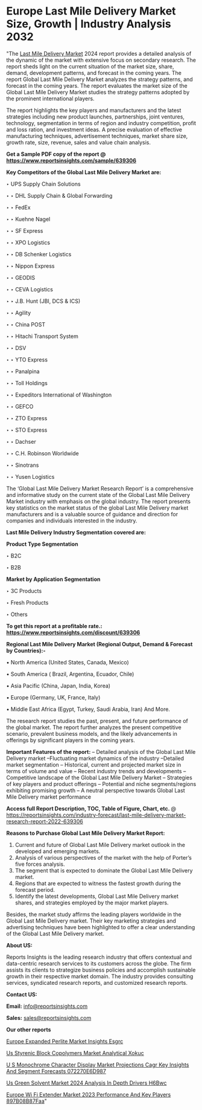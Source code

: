 # Europe Last Mile Delivery Market Size, Growth | Industry Analysis 2032

"The <a href=https://www.reportsinsights.com/sample/639306>Last Mile Delivery Market</a> 2024 report provides a detailed analysis of the dynamic of the market with extensive focus on secondary research. The report sheds light on the current situation of the market size, share, demand, development patterns, and forecast in the coming years. The report Global Last Mile Delivery Market analyzes the strategy patterns, and forecast in the coming years. The report evaluates the market size of the Global Last Mile Delivery Market studies the strategy patterns adopted by the prominent international players.

The report highlights the key players and manufacturers and the latest strategies including new product launches, partnerships, joint ventures, technology, segmentation in terms of region and industry competition, profit and loss ration, and investment ideas. A precise evaluation of effective manufacturing techniques, advertisement techniques, market share size, growth rate, size, revenue, sales and value chain analysis.

<strong>Get a Sample PDF copy of the report @ <a href=https://www.reportsinsights.com/sample/639306 style=color:#0000ff;>https://www.reportsinsights.com/sample/639306</a></strong>

<strong>Key Competitors of the Global Last Mile Delivery Market are:</strong>

‣ UPS Supply Chain Solutions

‣ 
‣ DHL Supply Chain & Global Forwarding

‣ 
‣ FedEx

‣ 
‣ Kuehne  Nagel

‣ 
‣ SF Express

‣ 
‣ XPO Logistics

‣ 
‣ DB Schenker Logistics

‣ 
‣ Nippon Express

‣ 
‣ GEODIS

‣ 
‣ CEVA Logistics

‣ 
‣ J.B. Hunt (JBI, DCS & ICS)

‣ 
‣ Agility

‣ 
‣ China POST

‣ 
‣ Hitachi Transport System

‣ 
‣ DSV

‣ 
‣ YTO Express

‣ 
‣ Panalpina

‣ 
‣ Toll Holdings

‣ 
‣ Expeditors International of Washington

‣ 
‣ GEFCO

‣ 
‣ ZTO Express

‣ 
‣ STO Express

‣ 
‣ Dachser

‣ 
‣ C.H. Robinson Worldwide

‣ 
‣ Sinotrans

‣ 
‣ Yusen Logistics

The ‘Global Last Mile Delivery Market Research Report’ is a comprehensive and informative study on the current state of the Global Last Mile Delivery Market industry with emphasis on the global industry. The report presents key statistics on the market status of the global Last Mile Delivery market manufacturers and is a valuable source of guidance and direction for companies and individuals interested in the industry.

<strong>Last Mile Delivery Industry Segmentation covered are:</strong>

<strong>Product Type Segmentation</strong>

‣    B2C

‣ B2B

<strong>Market by Application Segmentation</strong>

‣   3C Products

‣ Fresh Products

‣ Others

<strong>To get this report at a profitable rate.: <a href=https://www.reportsinsights.com/discount/639306 style=color:#0000ff;>https://www.reportsinsights.com/discount/639306</a></strong>

<strong>Regional Last Mile Delivery Market (Regional Output, Demand &amp; Forecast by Countries):-</strong>

• North America (United States, Canada, Mexico)

• South America ( Brazil, Argentina, Ecuador, Chile)

• Asia Pacific (China, Japan, India, Korea)

• Europe (Germany, UK, France, Italy)

• Middle East Africa (Egypt, Turkey, Saudi Arabia, Iran) And More.

The research report studies the past, present, and future performance of the global market. The report further analyzes the present competitive scenario, prevalent business models, and the likely advancements in offerings by significant players in the coming years.

<strong>Important Features of the report:</strong>
– Detailed analysis of the Global Last Mile Delivery market
–Fluctuating market dynamics of the industry
–Detailed market segmentation
– Historical, current and projected market size in terms of volume and value
– Recent industry trends and developments
– Competitive landscape of the Global Last Mile Delivery Market
– Strategies of key players and product offerings
– Potential and niche segments/regions exhibiting promising growth
– A neutral perspective towards Global Last Mile Delivery market performance

<strong>Access full Report Description, TOC, Table of Figure, Chart, etc. </strong>@   <a href=https://reportsinsights.com/industry-forecast/last-mile-delivery-market-research-report-2022-639306 style=color:#0000ff;>https://reportsinsights.com/industry-forecast/last-mile-delivery-market-research-report-2022-639306</a>

<strong>Reasons to Purchase Global Last Mile Delivery Market Report:</strong>
1. Current and future of Global Last Mile Delivery market outlook in the developed and emerging markets.
2. Analysis of various perspectives of the market with the help of Porter’s five forces analysis.
3. The segment that is expected to dominate the Global Last Mile Delivery market.
4. Regions that are expected to witness the fastest growth during the forecast period.
5. Identify the latest developments, Global Last Mile Delivery market shares, and strategies employed by the major market players.

Besides, the market study affirms the leading players worldwide in the Global Last Mile Delivery market. Their key marketing strategies and advertising techniques have been highlighted to offer a clear understanding of the Global Last Mile Delivery market.

<strong><strong>About US</strong>:</strong>

Reports Insights is the leading research industry that offers contextual and data-centric research services to its customers across the globe. The firm assists its clients to strategize business policies and accomplish sustainable growth in their respective market domain. The industry provides consulting services, syndicated research reports, and customized research reports.

<strong>Contact US:</strong>

<p class=><b>Email:</b> <a href=mailto:info@reportsinsights.com>info@reportsinsights.com</a></p>
<p class=><b>Sales:</b> <a href=mailto:sales@reportsinsights.com>sales@reportsinsights.com</a></p>

<strong>Our other reports</strong>

<a href=https://www.linkedin.com/pulse/europe-expanded-perlite-market-insights-esgrc/>Europe Expanded Perlite Market Insights Esgrc</a>

<a href=https://www.linkedin.com/pulse/us-styrenic-block-copolymers-market-analytical-xokuc/>Us Styrenic Block Copolymers Market Analytical Xokuc</a>

<a href=https://medium.com/@a86515711/u-s-monochrome-character-display-market-projections-cagr-key-insights-and-segment-forecasts-072270e6d987>U S Monochrome Character Display Market Projections Cagr Key Insights And Segment Forecasts 072270E6D987</a>

<a href=https://www.linkedin.com/pulse/us-green-solvent-market-2024-analysis-in-depth-drivers-h6bwc/>Us Green Solvent Market 2024 Analysis In Depth Drivers H6Bwc</a>

<a href=https://medium.com/@d7298290/europe-wi-fi-extender-market-2023-performance-and-key-players-897b08b87faa>Europe Wi Fi Extender Market 2023 Performance And Key Players 897B08B87Faa</a>"
